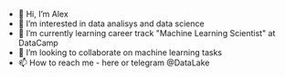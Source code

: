 - 👋 Hi, I’m Alex
- 👀 I’m interested in data analisys and data science
- 🌱 I’m currently learning сareer track "Machine Learning Scientist" at DataCamp
- 💞️ I’m looking to collaborate on machine learning tasks
- 📫 How to reach me - here or telegram @DataLake

<!---
yzotop/yzotop is a ✨ special ✨ repository because its `README.md` (this file) appears on your GitHub profile.
You can click the Preview link to take a look at your changes.
--->
